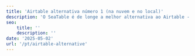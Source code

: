 ```yaml
---
title: 'Airtable alternativa número 1 (na nuvem e no local)'
description: 'O SeaTable é de longe a melhor alternativa ao Airtable - especialmente se estiver à procura de uma solução auto-hospedada.'
seo:
    title: ''
    description: ''
date: '2025-05-02'
url: '/pt/airtable-alternative'
---
```

